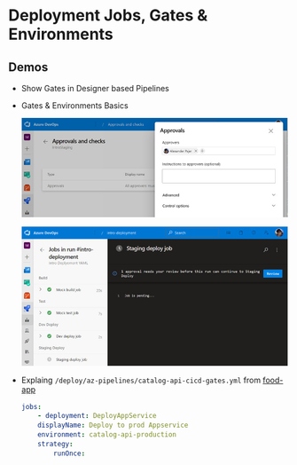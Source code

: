 # Deployment Jobs, Gates & Environments

## Demos

- Show Gates in Designer based Pipelines

- Gates & Environments Basics

    ![gate](_images/gate.jpg)

    ![approval](_images/approval.jpg)

- Explaing `/deploy/az-pipelines/catalog-api-cicd-gates.yml` from [food-app](https://github.com/arambazamba/food-app)

    ```yaml
    jobs:
        - deployment: DeployAppService
        displayName: Deploy to prod Appservice
        environment: catalog-api-production
        strategy:
            runOnce:
    ```